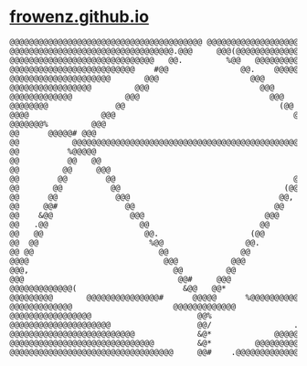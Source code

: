 # [frowenz.github.io](https://frowenz.github.io/)

<pre style">
@@@@@@@@@@@@@@@@@@@@@@@@@@@@@@@@@@@@@@@@ @@@@@@@@@@@@@@@@@@@@@@@@@@@@@@@@@@@@@@@@
@@@@@@@@@@@@@@@@@@@@@@@@@@@@@@@@@@.@@@     @@@(@@@@@@@@@@@@@@@@@@@@@@@@@@@@@@@@@@
@@@@@@@@@@@@@@@@@@@@@@@@@@@@@@   @@.         %@@   @@@@@@@@@@@@@@@@@@@@@@@@@@@@@@
@@@@@@@@@@@@@@@@@@@@@@@@@@    #@@               @@.    @@@@@@@@@@@@@@@@@@@@@@@@@@
@@@@@@@@@@@@@@@@@@@@@       @@@                   @@@       @@@@@@@@@@@@@@@@@@@@@
@@@@@@@@@@@@@@@@@         @@@                       @@@         @@@@@@@@@@@@@@@@@
@@@@@@@@@@@@@           @@@                           @@@           @@@@@@@@@@@@@
@@@@@@@@              @@                                (@@             #@@@@@@@@
@@@@               @@@                                     @@%               @@@@
@@@@@@@%         @@@                                         @@@         @@@@@@@@
@@      @@@@@# @@@                                             @@@ @@@@@@      @@
@@           @@@@@@@@@@@@@@@@@@@@@@@@@@@@@@@@@@@@@@@@@@@@@@@@@@@@@@@           @@
@@          %@@@@@                                             @@@@@           @@
@@          @@   @@                                           @@   @@          @@
@@         @@     @@@                                       @@@     @@         @@
@@        @@        @@                                     @@        @@        @@
@@       @@          @@                                  (@@          @@       @@
@@      @@            @@@                               @@,           /@@      @@
@@     @@#              @@                             @@              @@@     @@
@@    &@@                @@@                         @@@                @@*    @@
@@   .@@                   @@                       @@                   @@    @@
@@   @@                     @@.                   (@@                     @@   @@
@@  @@                       %@@                 @@.                       @@  @@
@@ @@                          @@               @@                          @@ @@
@@@@                            @@@           @@@                            @@@@
@@@,                              @@         @@                              @@@@
@@@                                @@#     @@@                                @@@
@@@@@@@@@@@@@(                      &@@   @@*                      #@@@@@@@@@@@@@
@@@@@@@@@       @@@@@@@@@@@@@@@#      @@@@@      %@@@@@@@@@@@@@@/       #@@@@@@@@
@@@@@@@@@@@@@                     @@@@@@@@@@@@@                     @@@@@@@@@@@@@
@@@@@@@@@@@@@@@@@                      @@%                      @@@@@@@@@@@@@@@@@
@@@@@@@@@@@@@@@@@@@@@                  @@/                 .@@@@@@@@@@@@@@@@@@@@@
@@@@@@@@@@@@@@@@@@@@@@@@@@             &@*             @@@@@@@@@@@@@@@@@@@@@@@@@@
@@@@@@@@@@@@@@@@@@@@@@@@@@@@@@         &@*         @@@@@@@@@@@@@@@@@@@@@@@@@@@@@@
@@@@@@@@@@@@@@@@@@@@@@@@@@@@@@@@@@     @@#    .@@@@@@@@@@@@@@@@@@@@@@@@@@@@@@@@@@

</pre>
